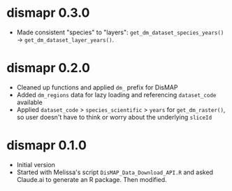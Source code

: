 # dismapr 0.3.0

* Made consistent "species" to "layers": `get_dm_dataset_species_years()` -> `get_dm_dataset_layer_years()`.

# dismapr 0.2.0

* Cleaned up functions and applied `dm_` prefix for DisMAP
* Added `dm_regions` data for lazy loading and referencing `dataset_code` available
* Applied `dataset_code` > `species_scientific` > `years` for `get_dm_raster()`, 
  so user doesn't have to think or worry about the underlying `sliceId`

# dismapr 0.1.0

* Initial version
* Started with Melissa's script `DisMAP_Data_Download_API.R` and asked Claude.ai 
  to generate an R package. Then modified.
